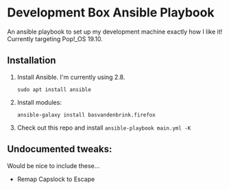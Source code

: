 # Development Box Ansible Playbook

An ansible playbook to set up my development machine exactly how I like it!
Currently targeting Pop!\_OS 19.10.

## Installation

1. Install Ansible. I'm currently using 2.8.
   ```
   sudo apt install ansible
   ```
2. Install modules:
   ```
   ansible-galaxy install basvandenbrink.firefox
   ```
3. Check out this repo and install `ansible-playbook main.yml -K`

## Undocumented tweaks:

Would be nice to include these...

- Remap Capslock to Escape

